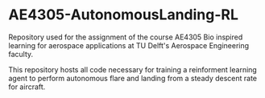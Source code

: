 # AE4305-AutonomousLanding-RL
Repository used for the assignment of the course AE4305 Bio inspired learning for aerospace applications at TU Delft's Aerospace Engineering faculty.

This repository hosts all code necessary for training a reinforment learning agent to perform autonomous flare and landing from a steady descent rate for aircraft.

